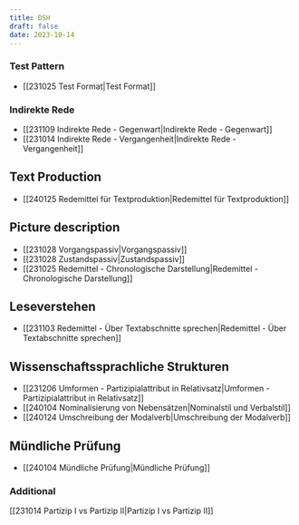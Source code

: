 ```yaml
---
title: DSH
draft: false
date: 2023-10-14
---
```


### Test Pattern
- [[231025 Test Format|Test Format]]
### Indirekte Rede 
- [[231109 Indirekte Rede - Gegenwart|Indirekte Rede - Gegenwart]]
- [[231014 Indirekte Rede - Vergangenheit|Indirekte Rede - Vergangenheit]]
## Text Production
- [[240125 Redemittel für Textproduktion|Redemittel für Textproduktion]]
## Picture description
- [[231028 Vorgangspassiv|Vorgangspassiv]]
- [[231028 Zustandspassiv|Zustandspassiv]]
- [[231025 Redemittel - Chronologische Darstellung|Redemittel - Chronologische Darstellung]]
## Leseverstehen 
- [[231103 Redemittel - Über Textabschnitte sprechen|Redemittel - Über Textabschnitte sprechen]]
## Wissenschaftssprachliche Strukturen
- [[231206 Umformen - Partizipialattribut in Relativsatz|Umformen - Partizipialattribut in Relativsatz]]
- [[240104 Nominalisierung von Nebensätzen|Nominalstil und Verbalstil]]
- [[240124 Umschreibung der Modalverb|Umschreibung der Modalverb]]
## Mündliche Prüfung
- [[240104 Mündliche Prüfung|Mündliche Prüfung]]
### Additional
[[231014 Partizip I vs Partizip II|Partizip I vs Partizip II]]




